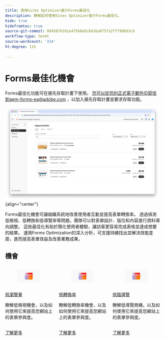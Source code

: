 ```yaml
---
title: 使用Sites Optimizer進行Forms最佳化
description: 瞭解如何使用Sites Optimizer進行Forms最佳化。
hide: true
hidefromtoc: true
source-git-commit: 8645876161e475b0e8c641ba8f5fa2ff7906d3cb
workflow-type: tm+mt
source-wordcount: '214'
ht-degree: 11%

---
```



# Forms最佳化機會

<span class="preview"> Forms最佳化功能可在搶先存取計畫下使用。 您可以從您的正式電子郵件ID寫信到aem-forms-ea@adobe.com ，以加入搶先存取計畫並要求存取功能。</span>

<!-- [!VIDEO](https://video.tv.adobe.com/v/3469472/) -->

![Forms最佳化機會](./assets/form-optimization/hero.png){align="center"}

Forms最佳化機會可讓組織系統地改善使用者互動並提高表單轉換率。 透過偵測低檢視、低轉換和低導覽率等問題，團隊可以對表單設計、版位和內容進行資料導向調整。 這些最佳化有助於簡化使用者體驗，讓訪客更容易完成表格並達成想要的結果。 運用Forms Optimization的深入分析，可支援持續找出並解決效能差距，進而提高表單效益及改善業務成果。

## 機會

<!-- CARDS
 
* ../documentation/opportunities/low-views.md
  {title=Low views}
  {image=../assets/common/card-bag.png}
* ../documentation/opportunities/low-conversions.md
  {title=Low conversions}
  {image=../assets/common/card-bag.png}

--->
<!-- START CARDS HTML - DO NOT MODIFY BY HAND -->
<div class="columns">
    <div class="column is-half-tablet is-half-desktop is-one-third-widescreen" aria-label="Low views">
        <div class="card" style="height: 100%; display: flex; flex-direction: column; height: 100%;">
            <div class="card-image">
                <figure class="image x-is-16by9">
                    <a href="../documentation/opportunities/low-views.md" title="低瀏覽量" target="_blank" rel="referrer">
                        <img class="is-bordered-r-small" src="../assets/common/card-conversion.png" alt="低瀏覽量"
                             style="width: 100%; aspect-ratio: 16 / 9; object-fit: cover; overflow: hidden; display: block; margin: auto;">
                    </a>
                </figure>
            </div>
            <div class="card-content is-padded-small" style="display: flex; flex-direction: column; flex-grow: 1; justify-content: space-between;">
                <div class="top-card-content">
                    <p class="headline is-size-6 has-text-weight-bold">
                        <a href="../documentation/opportunities/low-views.md" target="_blank" rel="referrer" title="低瀏覽量">低瀏覽量</a>
                    </p>
                    <p class="is-size-6">瞭解低檢視機會，以及如何使用它來提高您網站上的表單參與度。</p>
                </div>
                <a href="../documentation/opportunities/low-views.md" target="_blank" rel="referrer" class="spectrum-Button spectrum-Button--outline spectrum-Button--primary spectrum-Button--sizeM" style="align-self: flex-start; margin-top: 1rem;">
                    <span class="spectrum-Button-label has-no-wrap has-text-weight-bold">了解更多</span>
                </a>
            </div>
        </div>
    </div>
    <div class="column is-half-tablet is-half-desktop is-one-third-widescreen" aria-label="Low conversions">
        <div class="card" style="height: 100%; display: flex; flex-direction: column; height: 100%;">
            <div class="card-image">
                <figure class="image x-is-16by9">
                    <a href="../documentation/opportunities/low-conversions.md" title="低轉換率" target="_blank" rel="referrer">
                        <img class="is-bordered-r-small" src="../assets/common/card-conversion.png" alt="低轉換率"
                             style="width: 100%; aspect-ratio: 16 / 9; object-fit: cover; overflow: hidden; display: block; margin: auto;">
                    </a>
                </figure>
            </div>
            <div class="card-content is-padded-small" style="display: flex; flex-direction: column; flex-grow: 1; justify-content: space-between;">
                <div class="top-card-content">
                    <p class="headline is-size-6 has-text-weight-bold">
                        <a href="../documentation/opportunities/low-conversions.md" target="_blank" rel="referrer" title="低轉換率">低轉換率</a>
                    </p>
                    <p class="is-size-6">瞭解低轉換率機會，以及如何使用它來提高您網站上的表單參與度。</p>
                </div>
                <a href="../documentation/opportunities/low-conversions.md" target="_blank" rel="referrer" class="spectrum-Button spectrum-Button--outline spectrum-Button--primary spectrum-Button--sizeM" style="align-self: flex-start; margin-top: 1rem;">
                    <span class="spectrum-Button-label has-no-wrap has-text-weight-bold">了解更多</span>
                </a>
            </div>
        </div>
    </div>
    <div class="column is-half-tablet is-half-desktop is-one-third-widescreen" aria-label="Low navigation">
        <div class="card" style="height: 100%; display: flex; flex-direction: column; height: 100%;">
            <div class="card-image">
                <figure class="image x-is-16by9">
                    <a href="../documentation/opportunities/low-navigation.md" title="低階導覽" target="_blank" rel="referrer">
                        <img class="is-bordered-r-small" src="../assets/common/card-conversion.png" alt="低階導覽"
                             style="width: 100%; aspect-ratio: 16 / 9; object-fit: cover; overflow: hidden; display: block; margin: auto;">
                    </a>
                </figure>
            </div>
            <div class="card-content is-padded-small" style="display: flex; flex-direction: column; flex-grow: 1; justify-content: space-between;">
                <div class="top-card-content">
                    <p class="headline is-size-6 has-text-weight-bold">
                        <a href="../documentation/opportunities/low-navigation.md" target="_blank" rel="referrer" title="協助工具問題">低階導覽</a>
                    </p>
                    <p class="is-size-6">瞭解低導覽商機，以及如何使用它來提高您網站上的表單參與度。</p>
                </div>
                <a href="../documentation/opportunities/low-navigation.md" target="_blank" rel="referrer" class="spectrum-Button spectrum-Button--outline spectrum-Button--primary spectrum-Button--sizeM" style="align-self: flex-start; margin-top: 1rem;">
                    <span class="spectrum-Button-label has-no-wrap has-text-weight-bold">了解更多</span>
                </a>
            </div>
        </div>
    </div>
</div>
<!-- END CARDS HTML - DO NOT MODIFY BY HAND -->
